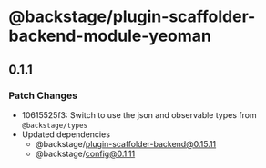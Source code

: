 # @backstage/plugin-scaffolder-backend-module-yeoman

## 0.1.1

### Patch Changes

- 10615525f3: Switch to use the json and observable types from `@backstage/types`
- Updated dependencies
  - @backstage/plugin-scaffolder-backend@0.15.11
  - @backstage/config@0.1.11
